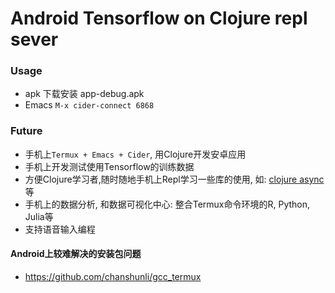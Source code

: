 # Android Tensorflow on Clojure repl sever

### Usage

* apk 下载安装 app-debug.apk
* Emacs ` M-x cider-connect 6868 `

### Future
* 手机上`Termux + Emacs + Cider`, 用Clojure开发安卓应用
* 手机上开发测试使用Tensorflow的训练数据
* 方便Clojure学习者,随时随地手机上Repl学习一些库的使用, 如: [clojure async](https://github.com/clojure/core.async)等
* 手机上的数据分析, 和数据可视化中心: 整合Termux命令环境的R, Python, Julia等
* 支持语音输入编程

#### Android上较难解决的安装包问题
* https://github.com/chanshunli/gcc_termux
